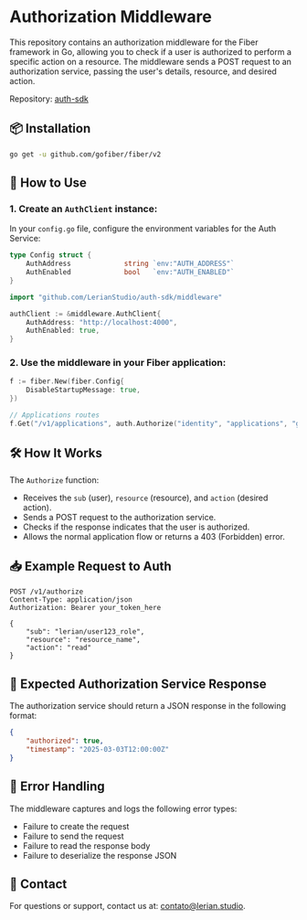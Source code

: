 # Authorization Middleware

This repository contains an authorization middleware for the Fiber framework in Go, allowing you to check if a user is authorized to perform a specific action on a resource. The middleware sends a POST request to an authorization service, passing the user's details, resource, and desired action.

Repository: [auth-sdk](https://github.com/LerianStudio/auth-sdk)

## 📦 Installation

```bash
go get -u github.com/gofiber/fiber/v2
```

## 🚀 How to Use

### 1. Create an `AuthClient` instance:

In your `config.go` file, configure the environment variables for the Auth Service:

```go
type Config struct {
    AuthAddress             string `env:"AUTH_ADDRESS"`
    AuthEnabled             bool   `env:"AUTH_ENABLED"`
}
```

```go
import "github.com/LerianStudio/auth-sdk/middleware"

authClient := &middleware.AuthClient{
    AuthAddress: "http://localhost:4000",
    AuthEnabled: true,
}
```

### 2. Use the middleware in your Fiber application:

```go
f := fiber.New(fiber.Config{
    DisableStartupMessage: true,
})

// Applications routes
f.Get("/v1/applications", auth.Authorize("identity", "applications", "get"), applicationHandler.GetApplications)
```

## 🛠️ How It Works

The `Authorize` function:

* Receives the `sub` (user), `resource` (resource), and `action` (desired action).
* Sends a POST request to the authorization service.
* Checks if the response indicates that the user is authorized.
* Allows the normal application flow or returns a 403 (Forbidden) error.

## 📥 Example Request to Auth

```http
POST /v1/authorize
Content-Type: application/json
Authorization: Bearer your_token_here

{
    "sub": "lerian/user123_role",
    "resource": "resource_name",
    "action": "read"
}
```

## 📡 Expected Authorization Service Response

The authorization service should return a JSON response in the following format:

```json
{
    "authorized": true,
    "timestamp": "2025-03-03T12:00:00Z"
}
```

## 🚧 Error Handling

The middleware captures and logs the following error types:

* Failure to create the request
* Failure to send the request
* Failure to read the response body
* Failure to deserialize the response JSON

## 📧 Contact

For questions or support, contact us at: [contato@lerian.studio](mailto:contato@lerian.studio).
